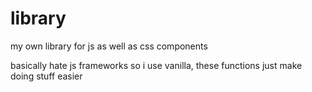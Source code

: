 # library
my own library for js as well as css components

basically hate js frameworks so i use vanilla, these functions just make doing stuff easier
